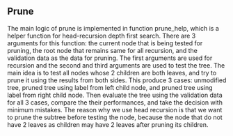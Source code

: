 ## Prune
The main logic of prune is implemented in function prune\_help, which is a helper function for head-recursion depth first search. There are 3 arguments for this function: the current node that is being tested for pruning, the root node that remains same for all recursion, and the validation data as the data for pruning. The first arguments are used for recursion and the second and third arguments are used to test the tree. The main idea is to test all nodes whose 2 children are both leaves, and try to prune it using the results from both sides. This produce 3 cases: unmodified tree, pruned tree using label from left child node, and pruned tree using label from right child node. Then evaluate the tree using the validation data for all 3 cases, compare the their performances, and take the decision with minimum mistakes.
The reason why we use head recursion is that we want to prune the subtree before testing the node, because the node that do not have 2 leaves as children may have 2 leaves after pruning its children.
